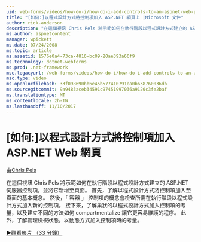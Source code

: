 ```yaml
---
uid: web-forms/videos/how-do-i/how-do-i-add-controls-to-an-aspnet-web-page-programmatically
title: "[如何:]以程式設計方式將控制項加入 ASP.NET 網頁上 |Microsoft 文件"
author: rick-anderson
description: "在這個視訊 Chris Pels 將示範如何在執行階段以程式設計方式建立的 ASP.NET 伺服器控制項，並將它新增至頁面。 首先，了解基本概念 o..."
ms.author: aspnetcontent
manager: wpickett
ms.date: 07/24/2008
ms.topic: article
ms.assetid: 1576e0a4-73ca-4816-bc09-20ae393a66f9
ms.technology: dotnet-webforms
ms.prod: .net-framework
msc.legacyurl: /web-forms/videos/how-do-i/how-do-i-add-controls-to-an-aspnet-web-page-programmatically
msc.type: video
ms.openlocfilehash: 33f098690bb6e45b577410791ea0b638760036db
ms.sourcegitcommit: 9a9483aceb34591c97451997036a9120c3fe2baf
ms.translationtype: MT
ms.contentlocale: zh-TW
ms.lasthandoff: 11/10/2017
---
```

<a name="how-do-i-add-controls-to-an-aspnet-web-page-programmatically"></a>[如何:]以程式設計方式將控制項加入 ASP.NET Web 網頁
====================
由[Chris Pels](https://twitter.com/chrispels)

在這個視訊 Chris Pels 將示範如何在執行階段以程式設計方式建立的 ASP.NET 伺服器控制項，並將它新增至頁面。 首先，了解以程式設計方式將控制項加入至頁面的基本概念。 然後，「 容器 」 控制項的概念會檢查所需在執行階段以程式設計方式加入新的控制項。 接下來，了解巢狀的以程式設計方式加入控制項的考量，以及建立不同的方法如何 compartmentalize 讓它更容易維護的程序。 此外，了解管理檢視狀態，以動態方式加入控制項時的考量。

[&#9654;觀看影片 （33 分鐘）](https://channel9.msdn.com/Blogs/ASP-NET-Site-Videos/how-do-i-add-controls-to-an-aspnet-web-page-programmatically)
